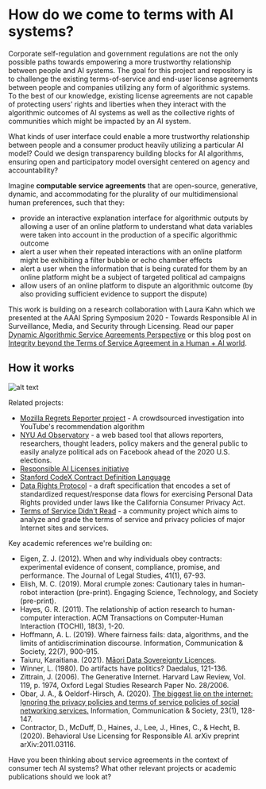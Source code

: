 # How do we come to terms with AI systems?
Corporate self-regulation and government regulations are not the only possible paths towards empowering a more trustworthy relationship between people and AI systems. The goal for this project and repository is to challenge the existing terms-of-service and end-user license agreements between people and companies utilizing any form of algorithmic systems. To the best of our knowledge, existing license agreements are not capable of protecting users’ rights and liberties when they interact with the algorithmic outcomes of AI systems as well as the collective rights of communities which might be impacted by an AI system.

What kinds of user interface could enable a more trustworthy relationship between people and a consumer product heavily utilizing a particular AI model? Could we design transparency building blocks for AI algorithms, ensuring open and participatory model oversight centered on agency and accountability?

Imagine **computable service agreements** that are open-source, generative, dynamic, and accommodating for the plurality of our multidimensional human preferences, such that they:
* provide an interactive explanation interface for algorithmic outputs by allowing a user of an online platform to understand what data variables were taken into account in the production of a specific algorithmic outcome
* alert a user when their repeated interactions with an online platform might be exhibiting a filter bubble or echo chamber effects
* alert a user when the information that is being curated for them by an online platform might be a subject of targeted political ad campaigns
* allow users of an online platform to dispute an algorithmic outcome (by also providing sufficient evidence to support the dispute) 


This work is building on a research collaboration with Laura Kahn which we presented at the AAAI Spring Symposium 2020 - Towards Responsible AI in Surveillance, Media, and Security through Licensing. Read our paper [Dynamic Algorithmic Service Agreements Perspective](https://arxiv.org/pdf/1912.04947.pdf) or this blog post on [Integrity beyond the Terms of Service Agreement in a Human + AI world](https://bobi-rakova.medium.com/integrity-beyond-the-terms-of-service-agreement-in-a-human-ai-world-eb2d940da66f).

## How it works

![alt text](https://github.com/bobi-rakova/dynamic-alg-service-agreements/blob/main/how-it-works-draft.png?raw=true)

Related projects:
* [Mozilla Regrets Reporter project](https://assets.mofoprod.net/network/documents/Mozilla_YouTube_Regrets_Report.pdf) - A crowdsourced investigation into YouTube's recommendation algorithm
* [NYU Ad Observatory](https://iddp.gwu.edu/nyu-ad-observatory) - a web based tool that allows reporters, researchers, thought leaders, policy makers and the general public to easily analyze political ads on Facebook ahead of the 2020 U.S. elections.
* [Responsible AI Licenses initiative](https://www.licenses.ai/)
* [Stanford CodeX Contract Definition Language](https://law.stanford.edu/2021/04/07/contract-definition-language/)
* [Data Rights Protocol](https://datarightsprotocol.org/) - a draft specification that encodes a set of standardized request/response data flows for exercising Personal Data Rights provided under laws like the California Consumer Privacy Act.
* [Terms of Service Didn't Read](https://tosdr.org/) - a community project which aims to analyze and grade the terms of service and privacy policies of major Internet sites and services.

Key academic references we're building on:
* Eigen, Z. J. (2012). When and why individuals obey contracts: experimental evidence of consent, compliance, promise, and performance. The Journal of Legal Studies, 41(1), 67-93.
* Elish, M. C. (2019). Moral crumple zones: Cautionary tales in human-robot interaction (pre-print). Engaging Science, Technology, and Society (pre-print).
* Hayes, G. R. (2011). The relationship of action research to human-computer interaction. ACM Transactions on Computer-Human Interaction (TOCHI), 18(3), 1-20.
* Hoffmann, A. L. (2019). Where fairness fails: data, algorithms, and the limits of antidiscrimination discourse. Information, Communication & Society, 22(7), 900-915.
* Taiuru, Karaitiana. (2021). [Māori Data Sovereignty Licences](https://www.taiuru.maori.nz/maori-data-sovereignty-licences/).
* Winner, L. (1980). Do artifacts have politics? Daedalus, 121-136.
* Zittrain, J. (2006). The Generative Internet. Harvard Law Review, Vol. 119, p. 1974, Oxford Legal Studies Research Paper No. 28/2006.
* Obar, J. A., & Oeldorf-Hirsch, A. (2020). [The biggest lie on the internet: Ignoring the privacy policies and terms of service policies of social networking services.](https://papers.ssrn.com/sol3/papers.cfm?abstract_id=2757465) Information, Communication & Society, 23(1), 128-147.
* Contractor, D., McDuff, D., Haines, J., Lee, J., Hines, C., & Hecht, B. (2020). Behavioral Use Licensing for Responsible AI. arXiv preprint arXiv:2011.03116.


Have you been thinking about service agreements in the context of consumer tech AI systems? What other relevant projects or academic publications should we look at?
